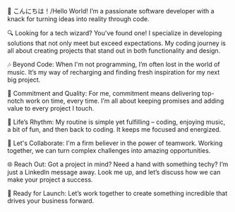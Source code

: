 👋 こんにちは！/Hello World! I’m a passionate software developer with a knack for turning ideas into reality through code.

🔍 Looking for a tech wizard? You've found one! I specialize in developing solutions that not only meet but exceed expectations. My coding journey is all about creating projects that stand out in both functionality and design.

🎶 Beyond Code: When I'm not programming, I’m often lost in the world of music. It’s my way of recharging and finding fresh inspiration for my next big project.

🌟 Commitment and Quality: For me, commitment means delivering top-notch work on time, every time. I’m all about keeping promises and adding value to every project I touch.

🔄 Life’s Rhythm: My routine is simple yet fulfilling – coding, enjoying music, a bit of fun, and then back to coding. It keeps me focused and energized.

🤝 Let's Collaborate: I'm a firm believer in the power of teamwork. Working together, we can turn complex challenges into amazing opportunities.

🌐 Reach Out: Got a project in mind? Need a hand with something techy? I’m just a LinkedIn message away. Look me up, and let’s discuss how we can make your project a success.

🚀 Ready for Launch: Let’s work together to create something incredible that drives your business forward.
